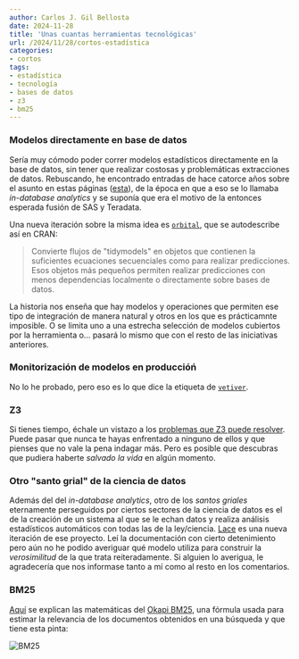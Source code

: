 ```yaml
---
author: Carlos J. Gil Bellosta
date: 2024-11-28
title: 'Unas cuantas herramientas tecnológicas'
url: /2024/11/28/cortos-estadística
categories:
- cortos
tags:
- estadística
- tecnología
- bases de datos
- z3
- bm25
---
```


### Modelos directamente en base de datos

Sería muy cómodo poder correr modelos estadísticos directamente en la base de datos, sin tener que realizar costosas y problemáticas extracciones de datos. Rebuscando, he encontrado entradas de hace catorce años sobre el asunto en estas páginas ([esta](/2010/10/14/mas-sobre-lo-de-netezza/)), de la época en que a eso se lo llamaba _in-database analytics_ y se suponía que era el motivo de la entonces esperada fusión de SAS y Teradata.

Una nueva iteración sobre la misma idea es [`orbital`](https://muestrear-no-es-pecado.netlify.app/2024/11/orbital_entornos_hostiles.html), que se autodescribe así en CRAN:

> Convierte flujos de "tidymodels" en objetos que contienen la suficientes ecuaciones secuenciales como para realizar predicciones. Esos objetos más pequeños permiten realizar predicciones con menos dependencias localmente o directamente sobre bases de datos.

La historia nos enseña que hay modelos y operaciones que permiten ese tipo de integración de manera natural y otros en los que es prácticamnte imposible. O se limita uno a una estrecha selección de modelos cubiertos por la herramienta o... pasará lo mismo que con el resto de las iniciativas anteriores.

### Monitorización de modelos en produccióń

No lo he probado, pero eso es lo que dice la etiqueta de [`vetiver`](https://www.jumpingrivers.com/blog/vetiver-monitoring-mlops-deployment/).

### Z3

Si tienes tiempo, échale un vistazo a los [problemas que Z3 puede resolver](https://microsoft.github.io/z3guide/programming/Z3%20Python%20-%20Readonly/Introduction). Puede pasar que nunca te hayas enfrentado a ninguno de ellos y que pienses que no vale la pena indagar más. Pero es posible que descubras que pudiera haberte _salvado la vida_ en algún momento.


### Otro "santo grial" de la ciencia de datos

Además del del _in-database analytics_, otro de los _santos griales_ eternamente perseguidos por ciertos sectores de la ciencia de datos es el de la creación de un sistema al que se le echan datos y realiza análisis estadísticos automáticos con todas las de la ley/ciencia. [Lace](https://www.lace.dev/) es una nueva iteración de ese proyecto. Leí la documentación con cierto detenimiento pero aún no he podido averiguar qué modelo utiliza para construir la _verosimilitud_ de la que trata reiteradamente. Si alguien lo averigua, le agradecería que nos informase tanto a mí como al resto en los comentarios.

### BM25

[Aquí](https://emschwartz.me/understanding-the-bm25-full-text-search-algorithm/)
se explican las matemáticas del
[Okapi BM25](https://en.wikipedia.org/wiki/Okapi_BM25),
una fórmula usada para estimar la relevancia de los documentos obtenidos en una búsqueda y que tiene esta pinta:

![BM25](/wp-uploads/2024/bm25.png#center)